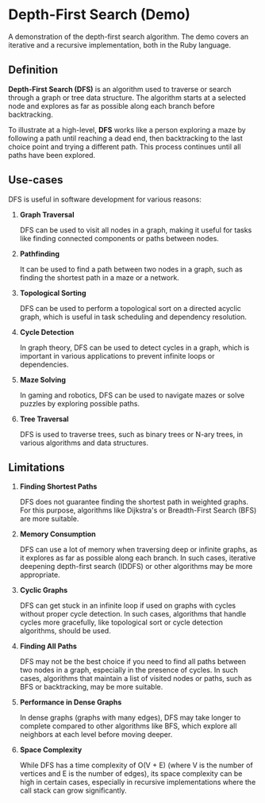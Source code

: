 # Depth-First Search (Demo)

A demonstration of the depth-first search algorithm. The demo covers an iterative and a recursive implementation, both
in the Ruby language.

## Definition

**Depth-First Search (DFS)** is an algorithm used to traverse or search through a graph or tree data structure. The
algorithm starts at a selected node and explores as far as possible along each branch before backtracking.

To illustrate at a high-level, **DFS** works like a person exploring a maze by following a path until reaching a dead
end, then backtracking to the last choice point and trying a different path.
This process continues until all paths have been explored.

## Use-cases

DFS is useful in software development for various reasons:

1.  **Graph Traversal**

    DFS can be used to visit all nodes in a graph, making it useful for tasks like finding connected components or paths
    between nodes.

2.  **Pathfinding**
  
    It can be used to find a path between two nodes in a graph, such as finding the shortest path in a maze or a
    network.

3.  **Topological Sorting**

    DFS can be used to perform a topological sort on a directed acyclic graph, which is useful in task scheduling and
    dependency resolution.

4.  **Cycle Detection**

    In graph theory, DFS can be used to detect cycles in a graph, which is important in various applications to prevent
    infinite loops or dependencies.

5.  **Maze Solving**

    In gaming and robotics, DFS can be used to navigate mazes or solve puzzles by exploring possible paths.

6.  **Tree Traversal**

    DFS is used to traverse trees, such as binary trees or N-ary trees, in various algorithms and data structures.

## Limitations

1.  **Finding Shortest Paths**

    DFS does not guarantee finding the shortest path in weighted graphs. For this purpose, algorithms like Dijkstra's or
    Breadth-First Search (BFS) are more suitable.

2.  **Memory Consumption**

    DFS can use a lot of memory when traversing deep or infinite graphs, as it explores as far as possible along each
    branch. In such cases, iterative deepening depth-first search (IDDFS) or other algorithms may be more appropriate.

3.  **Cyclic Graphs**

    DFS can get stuck in an infinite loop if used on graphs with cycles without proper cycle detection. In such cases,
    algorithms that handle cycles more gracefully, like topological sort or cycle detection algorithms, should be used.

4.  **Finding All Paths**

    DFS may not be the best choice if you need to find all paths between two nodes in a graph, especially in the
    presence of cycles. In such cases, algorithms that maintain a list of visited nodes or paths, such as BFS or
    backtracking, may be more suitable.

5.  **Performance in Dense Graphs**

    In dense graphs (graphs with many edges), DFS may take longer to complete compared to other algorithms like BFS,
    which explore all neighbors at each level before moving deeper.

6.  **Space Complexity**

    While DFS has a time complexity of O(V + E) (where V is the number of vertices and E is the number of edges), its
    space complexity can be high in certain cases, especially in recursive implementations where the call stack can grow
    significantly.

